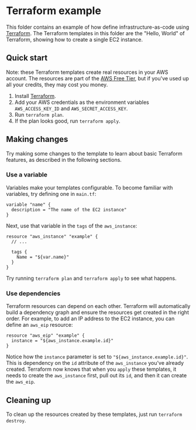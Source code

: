 # Terraform example

This folder contains an example of how define infrastructure-as-code using [Terraform](https://www.terraform.io/). The
Terraform templates in this folder are the "Hello, World" of Terraform, showing how to create a single EC2 instance.

## Quick start

Note: these Terraform templates create real resources in your AWS account. The resources are part of the [AWS Free
Tier](https://aws.amazon.com/free/), but if you've used up all your credits, they may cost you money.

1. Install [Terraform](https://www.terraform.io/).
2. Add your AWS credentials as the environment variables `AWS_ACCESS_KEY_ID` and `AWS_SECRET_ACCESS_KEY`.
3. Run `terraform plan`.
4. If the plan looks good, run `terraform apply`.

## Making changes

Try making some changes to the template to learn about basic Terraform features, as described in the following sections.

### Use a variable

Variables make your templates configurable. To become familiar with variables, try defining one in `main.tf`:

```hcl
variable "name" {
  description = "The name of the EC2 instance"
}
```

Next, use that variable in the `tags` of the `aws_instance`:

```hcl
resource "aws_instance" "example" {
  // ...

  tags {
    Name = "${var.name}"
  }
}
```

Try running `terraform plan` and `terraform apply` to see what happens.

### Use dependencies

Terraform resources can depend on each other. Terraform will automatically build a dependency graph and ensure the
resources get created in the right order. For example, to add an IP address to the EC2 instance, you can define an
`aws_eip` resource:

```hcl
resource "aws_eip" "example" {
  instance = "${aws_instance.example.id}"
}
```

Notice how the `instance` parameter is set to `"${aws_instance.example.id}"`. This is dependency on the `id` attribute
of the `aws_instance` you've already created. Terraform now knows that when you `apply` these templates, it needs to
create the `aws_instance` first, pull out its `id`, and then it can create the `aws_eip`.

## Cleaning up

To clean up the resources created by these templates, just run `terraform destroy`.